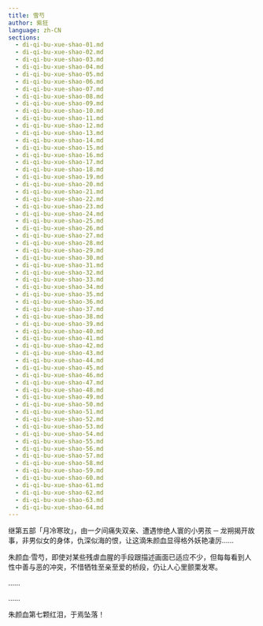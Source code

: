 ```yaml
---
title: 雪芍
author: 紫狂
language: zh-CN
sections:
  - di-qi-bu-xue-shao-01.md
  - di-qi-bu-xue-shao-02.md
  - di-qi-bu-xue-shao-03.md
  - di-qi-bu-xue-shao-04.md
  - di-qi-bu-xue-shao-05.md
  - di-qi-bu-xue-shao-06.md
  - di-qi-bu-xue-shao-07.md
  - di-qi-bu-xue-shao-08.md
  - di-qi-bu-xue-shao-09.md
  - di-qi-bu-xue-shao-10.md
  - di-qi-bu-xue-shao-11.md
  - di-qi-bu-xue-shao-12.md
  - di-qi-bu-xue-shao-13.md
  - di-qi-bu-xue-shao-14.md
  - di-qi-bu-xue-shao-15.md
  - di-qi-bu-xue-shao-16.md
  - di-qi-bu-xue-shao-17.md
  - di-qi-bu-xue-shao-18.md
  - di-qi-bu-xue-shao-19.md
  - di-qi-bu-xue-shao-20.md
  - di-qi-bu-xue-shao-21.md
  - di-qi-bu-xue-shao-22.md
  - di-qi-bu-xue-shao-23.md
  - di-qi-bu-xue-shao-24.md
  - di-qi-bu-xue-shao-25.md
  - di-qi-bu-xue-shao-26.md
  - di-qi-bu-xue-shao-27.md
  - di-qi-bu-xue-shao-28.md
  - di-qi-bu-xue-shao-29.md
  - di-qi-bu-xue-shao-30.md
  - di-qi-bu-xue-shao-31.md
  - di-qi-bu-xue-shao-32.md
  - di-qi-bu-xue-shao-33.md
  - di-qi-bu-xue-shao-34.md
  - di-qi-bu-xue-shao-35.md
  - di-qi-bu-xue-shao-36.md
  - di-qi-bu-xue-shao-37.md
  - di-qi-bu-xue-shao-38.md
  - di-qi-bu-xue-shao-39.md
  - di-qi-bu-xue-shao-40.md
  - di-qi-bu-xue-shao-41.md
  - di-qi-bu-xue-shao-42.md
  - di-qi-bu-xue-shao-43.md
  - di-qi-bu-xue-shao-44.md
  - di-qi-bu-xue-shao-45.md
  - di-qi-bu-xue-shao-46.md
  - di-qi-bu-xue-shao-47.md
  - di-qi-bu-xue-shao-48.md
  - di-qi-bu-xue-shao-49.md
  - di-qi-bu-xue-shao-50.md
  - di-qi-bu-xue-shao-51.md
  - di-qi-bu-xue-shao-52.md
  - di-qi-bu-xue-shao-53.md
  - di-qi-bu-xue-shao-54.md
  - di-qi-bu-xue-shao-55.md
  - di-qi-bu-xue-shao-56.md
  - di-qi-bu-xue-shao-57.md
  - di-qi-bu-xue-shao-58.md
  - di-qi-bu-xue-shao-59.md
  - di-qi-bu-xue-shao-60.md
  - di-qi-bu-xue-shao-61.md
  - di-qi-bu-xue-shao-62.md
  - di-qi-bu-xue-shao-63.md
  - di-qi-bu-xue-shao-64.md
---
```


继第五部「月冷寒玫」，由一夕间痛失双亲、遭遇惨绝人寰的小男孩 ─ 龙朔揭开故事，非男似女的身体，仇深似海的恨，让这滴朱颜血显得格外妖艳凄厉……

朱颜血·雪芍，即使对某些残虐血腥的手段跟描述画面已适应不少，但每每看到人性中善与恶的冲突，不惜牺牲至亲至爱的桥段，仍让人心里颤栗发寒。

……

……

朱颜血第七颗红泪，于焉坠落！
